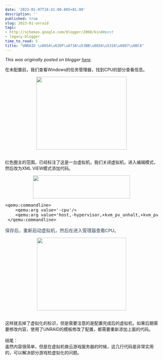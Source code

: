 ```yaml
---
date: '2023-01-07T16:41:00.005+01:00'
description: ''
published: true
slug: 2023-01-unraid
tags:
- http://schemas.google.com/blogger/2008/kind#post
- legacy-blogger
time_to_read: 5
title: "UNRAID \u865A\u62DF\u673A\u53BB\u865A\u5316\u6807\u8BC6"
---
```


*This was originally posted on blogger [here](https://sheng-jiang.blogspot.com/2023/01/unraid.html)*.

<p>在未配置前，我们查看Windows的任务管理器，找到CPU的部分查看信息。</p><p></p><div class="separator" style="clear: both; text-align: center;"><a href="https://blogger.googleusercontent.com/img/a/AVvXsEjCBPXaYmFrAgzk5B6uCmuPQ8OglhV7_hf-oeiT5R0pE2BzNC9YrgiezWMXij2acJSSFupJt7lqbiDtQhFVroZOCO1WT044WjgnvCdv5R0PDGKF4w3pi7uHSTFH_RdGOJmN8xDeWXCnXzO3a-IsSHS38XdZ941B9uT4yFRurpPPGW-1d4Ljz7lXMkoi" style="margin-left: 1em; margin-right: 1em;"><img alt="" height="240" src="https://blogger.googleusercontent.com/img/a/AVvXsEjCBPXaYmFrAgzk5B6uCmuPQ8OglhV7_hf-oeiT5R0pE2BzNC9YrgiezWMXij2acJSSFupJt7lqbiDtQhFVroZOCO1WT044WjgnvCdv5R0PDGKF4w3pi7uHSTFH_RdGOJmN8xDeWXCnXzO3a-IsSHS38XdZ941B9uT4yFRurpPPGW-1d4Ljz7lXMkoi" width="298" /></a></div><br /><p></p><p>红色圈主的范围，已经标注了这是一台虚拟机，我们关闭虚拟机，进入编辑模式，然后改为XML VIEW模式添加代码。</p><p></p><div class="separator" style="clear: both; text-align: center;"><a href="https://blogger.googleusercontent.com/img/a/AVvXsEgqU9_NkrWfZSz4Dbm4B9pmom9QAzCl6eyAMAjXdfinZhIVDj38uQ1uCOUb6tlTUGmUvRdukTta9xFy_jnTzat3-7AdWrkR0VkWC_l2jSAOcUY-32IE04YIzmesA38T-PMefiAKTmIkiZyoGIykEP7EGhp6LYE2buoaRHwTZiGUTjDcY2yIxgXsUiVW" style="margin-left: 1em; margin-right: 1em;"><img alt="" height="76" src="https://blogger.googleusercontent.com/img/a/AVvXsEgqU9_NkrWfZSz4Dbm4B9pmom9QAzCl6eyAMAjXdfinZhIVDj38uQ1uCOUb6tlTUGmUvRdukTta9xFy_jnTzat3-7AdWrkR0VkWC_l2jSAOcUY-32IE04YIzmesA38T-PMefiAKTmIkiZyoGIykEP7EGhp6LYE2buoaRHwTZiGUTjDcY2yIxgXsUiVW" width="320" /></a></div><pre>&lt;qemu:commandline&gt;<br />  &nbsp; &lt;qemu:arg value='-cpu'/&gt;<br />  &nbsp; &lt;qemu:arg value='host,-hypervisor,+kvm_pv_unhalt,+kvm_pv_eoi,hv_spinlocks=0x1fff,hv_vapic,hv_time,hv_reset,hv_vpindex,hv_runtime,hv_relaxed,kvm=off,hv_vendor_id=intel'/&gt;<br />&nbsp;&lt;/qemu:commandline&gt;</pre><p style="color: #34495e; font-family: Lato, sans-serif; font-size: 15px; line-height: 1.8; margin: 0px 0px 10px;">保存后，重新启动虚拟机，然后在进入管理器查看CPU。</p><div><div class="separator" style="clear: both; text-align: center;"><a href="https://blogger.googleusercontent.com/img/a/AVvXsEh8Imw4pvLWKOvPVkovbUocUynTva_NcR0LdqVdd6QnLZQRWo5ACUCsrOGfew-c3T2i0F88lDuWieYn-9aOXjSIMjMl7Ar_hl3u05FW6ho7nuxzaWtbFblG1Swf1TFraHVfyeG_zaAWAlXiw_3nk31HbKebdbge0Dr-i546KvIcdYrejCcWrVjpx5X7" style="margin-left: 1em; margin-right: 1em;"><img alt="" height="240" src="https://blogger.googleusercontent.com/img/a/AVvXsEh8Imw4pvLWKOvPVkovbUocUynTva_NcR0LdqVdd6QnLZQRWo5ACUCsrOGfew-c3T2i0F88lDuWieYn-9aOXjSIMjMl7Ar_hl3u05FW6ho7nuxzaWtbFblG1Swf1TFraHVfyeG_zaAWAlXiw_3nk31HbKebdbge0Dr-i546KvIcdYrejCcWrVjpx5X7" width="294" /></a></div><br /></div><p></p><div>这样就去掉了虚拟化的标识，但是需要注意的是配置完成后的虚拟机，如果后期需要修改内容，使用了UNRAID的模板修改了配置，都需要重新添加上面的代码。</div><div><div><br /></div><div>结尾：</div><div>虽然内容很简单，但是在虚拟机做云游戏服务器的时候，这几行代码是非常实用的，可以解决部分游戏检虚拟化的问题。</div></div><p></p><p><br /></p><p><br /></p><p><br /></p><p><br /></p><br /><br /><p></p>